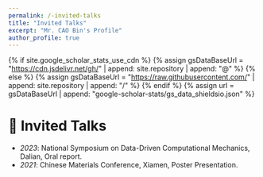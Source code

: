 ```yaml
---
permalink: /-invited-talks
title: "Invited Talks"
excerpt: "Mr. CAO Bin's Profile"
author_profile: true
---
```


{% if site.google_scholar_stats_use_cdn %}
{% assign gsDataBaseUrl = "https://cdn.jsdelivr.net/gh/" | append: site.repository | append: "@" %}
{% else %}
{% assign gsDataBaseUrl = "https://raw.githubusercontent.com/" | append: site.repository | append: "/" %}
{% endif %}
{% assign url = gsDataBaseUrl | append: "google-scholar-stats/gs_data_shieldsio.json" %}

<span class='anchor' id='-invited-talks'></span>

# 💬 Invited Talks
- *2023*: National Symposium on Data-Driven Computational Mechanics, Dalian, Oral report. 
- *2021*: Chinese Materials Conference, Xiamen, Poster Presentation. 
